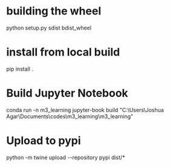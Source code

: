 # building the wheel
python setup.py sdist bdist_wheel

# install from local build
pip install .

# Build Jupyter Notebook
conda run -n m3_learning jupyter-book build "C:\Users\Joshua Agar\Documents\codes\m3_learning\m3_learning"

# Upload to pypi
python -m twine upload --repository pypi dist/*
